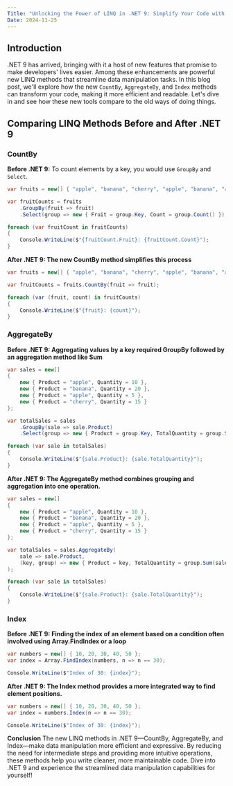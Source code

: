 ```yaml
---
Title: "Unlocking the Power of LINQ in .NET 9: Simplify Your Code with New Methods"
Date: 2024-11-25
---
```


## Introduction
.NET 9 has arrived, bringing with it a host of new features that promise to make developers' lives easier. Among these enhancements are powerful new LINQ methods that streamline data manipulation tasks. In this blog post, we'll explore how the new `CountBy`, `AggregateBy`, and `Index` methods can transform your code, making it more efficient and readable. Let's dive in and see how these new tools compare to the old ways of doing things.

## Comparing LINQ Methods Before and After .NET 9

### CountBy

**Before .NET 9:**
To count elements by a key, you would use `GroupBy` and `Select`.

```csharp
var fruits = new[] { "apple", "banana", "cherry", "apple", "banana", "apple" };

var fruitCounts = fruits
    .GroupBy(fruit => fruit)
    .Select(group => new { Fruit = group.Key, Count = group.Count() });

foreach (var fruitCount in fruitCounts)
{
    Console.WriteLine($"{fruitCount.Fruit}: {fruitCount.Count}");
}
```

**After .NET 9: The new CountBy method simplifies this process**

```csharp
var fruits = new[] { "apple", "banana", "cherry", "apple", "banana", "apple" };

var fruitCounts = fruits.CountBy(fruit => fruit);

foreach (var (fruit, count) in fruitCounts)
{
    Console.WriteLine($"{fruit}: {count}");
}
```

### AggregateBy
**Before .NET 9: Aggregating values by a key required GroupBy followed by an aggregation method like Sum**

```csharp
var sales = new[]
{
    new { Product = "apple", Quantity = 10 },
    new { Product = "banana", Quantity = 20 },
    new { Product = "apple", Quantity = 5 },
    new { Product = "cherry", Quantity = 15 }
};

var totalSales = sales
    .GroupBy(sale => sale.Product)
    .Select(group => new { Product = group.Key, TotalQuantity = group.Sum(sale => sale.Quantity) });

foreach (var sale in totalSales)
{
    Console.WriteLine($"{sale.Product}: {sale.TotalQuantity}");
}
```

**After .NET 9: The AggregateBy method combines grouping and aggregation into one operation.**

```csharp
var sales = new[]
{
    new { Product = "apple", Quantity = 10 },
    new { Product = "banana", Quantity = 20 },
    new { Product = "apple", Quantity = 5 },
    new { Product = "cherry", Quantity = 15 }
};

var totalSales = sales.AggregateBy(
    sale => sale.Product,
    (key, group) => new { Product = key, TotalQuantity = group.Sum(sale => sale.Quantity) }
);

foreach (var sale in totalSales)
{
    Console.WriteLine($"{sale.Product}: {sale.TotalQuantity}");
}
```

### Index
**Before .NET 9: Finding the index of an element based on a condition often involved using Array.FindIndex or a loop**

```csharp
var numbers = new[] { 10, 20, 30, 40, 50 };
var index = Array.FindIndex(numbers, n => n == 30);

Console.WriteLine($"Index of 30: {index}");
```

**After .NET 9: The Index method provides a more integrated way to find element positions.**

```csharp
var numbers = new[] { 10, 20, 30, 40, 50 };
var index = numbers.Index(n => n == 30);

Console.WriteLine($"Index of 30: {index}");
```


**Conclusion**
The new LINQ methods in .NET 9—CountBy, AggregateBy, and Index—make data manipulation more efficient and expressive. By reducing the need for intermediate steps and providing more intuitive operations, these methods help you write cleaner, more maintainable code. Dive into .NET 9 and experience the streamlined data manipulation capabilities for yourself!

